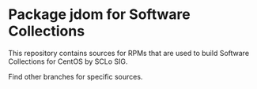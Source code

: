 # Package jdom for Software Collections

This repository contains sources for RPMs that are used
to build Software Collections for CentOS by SCLo SIG.

Find other branches for specific sources.
